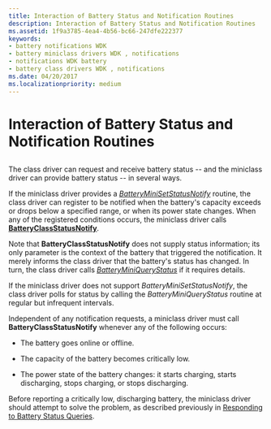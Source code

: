 ```yaml
---
title: Interaction of Battery Status and Notification Routines
description: Interaction of Battery Status and Notification Routines
ms.assetid: 1f9a3785-4ea4-4b56-bc66-247dfe222377
keywords:
- battery notifications WDK
- battery miniclass drivers WDK , notifications
- notifications WDK battery
- battery class drivers WDK , notifications
ms.date: 04/20/2017
ms.localizationpriority: medium
---
```


# Interaction of Battery Status and Notification Routines


## <span id="ddk_interaction_of_battery_status_and_notification_routines_dg"></span><span id="DDK_INTERACTION_OF_BATTERY_STATUS_AND_NOTIFICATION_ROUTINES_DG"></span>


The class driver can request and receive battery status -- and the miniclass driver can provide battery status -- in several ways.

If the miniclass driver provides a [*BatteryMiniSetStatusNotify*](/windows/desktop/api/batclass/nc-batclass-bclass_set_status_notify_callback) routine, the class driver can register to be notified when the battery's capacity exceeds or drops below a specified range, or when its power state changes. When any of the registered conditions occurs, the miniclass driver calls [**BatteryClassStatusNotify**](/windows/desktop/api/batclass/nf-batclass-batteryclassstatusnotify).

Note that **BatteryClassStatusNotify** does not supply status information; its only parameter is the context of the battery that triggered the notification. It merely informs the class driver that the battery's status has changed. In turn, the class driver calls [*BatteryMiniQueryStatus*](/windows/desktop/api/batclass/nc-batclass-bclass_query_status_callback) if it requires details.

If the miniclass driver does not support *BatteryMiniSetStatusNotify*, the class driver polls for status by calling the *BatteryMiniQueryStatus* routine at regular but infrequent intervals.

Independent of any notification requests, a miniclass driver must call **BatteryClassStatusNotify** whenever any of the following occurs:

-   The battery goes online or offline.

-   The capacity of the battery becomes critically low.

-   The power state of the battery changes: it starts charging, starts discharging, stops charging, or stops discharging.

Before reporting a critically low, discharging battery, the miniclass driver should attempt to solve the problem, as described previously in [Responding to Battery Status Queries](responding-to-battery-status-queries.md).

 

